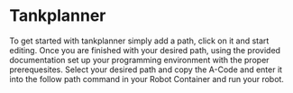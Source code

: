 # Tankplanner

To get started with tankplanner simply add a path, click on it and start editing.
Once you are finished with your desired path, using the provided documentation set up your programming environment with the proper prerequesites.
Select your desired path and copy the A-Code and enter it into the follow path command in your Robot Container and run your robot.
